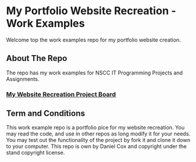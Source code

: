 # My Portfolio Website Recreation - Work Examples

Welcome top the work examples repo for my portfolio website creation.

## About The Repo
The repo has my work examples for NSCC IT Programming Projects and Assignments. 

### [My Website Recreation Project Board](https://github.com/users/DangerousDaniel/projects/3)

## Term and Conditions
This work example repo is a portfolio pice for my website recreation. You may read the code, and use in other repos as long modify it for your needs. You may test out the functionality of the project by fork it and clone it down to your computer. This repo is own by Daniel Cox and copyright under the stand copyright license.
